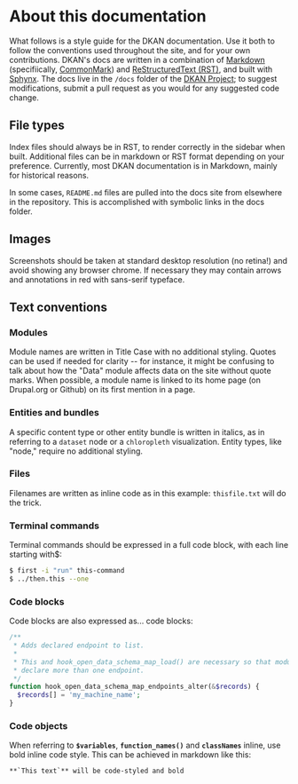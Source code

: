 # About this documentation

What follows is a style guide for the DKAN documentation. Use it both to follow the conventions used throughout the site, and for your own contributions. DKAN's docs are written in a combination of [Markdown](https://daringfireball.net/projects/markdown) (specifiically, [CommonMark](http://commonmark.org/)) and [ReStructuredText (RST)](http://www.sphinx-doc.org/en/stable/rest.html), and built with [Sphynx](http://www.sphinx-doc.org/en/stable/index.html). The docs live in the `/docs` folder of the [DKAN Project](https://github.com/NuCivic/dkan); to suggest modifications, submit a pull request as you would for any suggested code change.

## File types

Index files should always be in RST, to render correctly in the sidebar when built. Additional files can be in markdown or RST format depending on your preference. Currently, most DKAN documentation is in Markdown, mainly for historical reasons.

In some cases, `README.md` files are pulled into the docs site from elsewhere in the repository. This is accomplished with symbolic links in the docs folder.

## Images

Screenshots should be taken at standard desktop resolution (no retina!) and avoid showing any browser chrome. If necessary they may contain arrows and annotations in red with sans-serif typeface.

## Text conventions

### Modules

Module names are written in Title Case with no additional styling. Quotes can be used if needed for clarity -- for instance, it might be confusing to talk about how the "Data" module affects data on the site without quote marks. When possible, a module name is linked to its home page (on Drupal.org or Github) on its first mention in a page.

### Entities and bundles

A specific content type or other entity bundle is written in italics, as in referring to a `dataset` node or a `chloropleth` visualization. Entity types, like "node," require no additional styling.

### Files

Filenames are written as inline code as in this example: `thisfile.txt` will do the trick.

### Terminal commands

Terminal commands should be expressed in a full code block, with each line starting with$:

```bash
$ first -i "run" this-command
$ ../then.this --one
```

### Code blocks

Code blocks are also expressed as... code blocks:

```php
/**
 * Adds declared endpoint to list.
 *
 * This and hook_open_data_schema_map_load() are necessary so that modules can
 * declare more than one endpoint.
 */
function hook_open_data_schema_map_endpoints_alter(&$records) {
  $records[] = 'my_machine_name';
}
```

### Code objects
When referring to **`$variables`**, **`function_names()`** and **`classNames`** inline, use bold inline code style. This can be achieved in markdown like this:

```
**`This text`** will be code-styled and bold
```